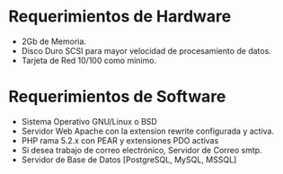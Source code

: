 # Requerimientos de Hardware #

  * 2Gb de Memoria.
  * Disco Duro SCSI para mayor velocidad de procesamiento de datos.
  * Tarjeta de Red 10/100 como minimo.

# Requerimientos de Software #

  * Sistema Operativo GNU/Linux o BSD
  * Servidor Web Apache con la extension rewrite configurada y activa.
  * PHP rama 5.2.x con PEAR y extensiones PDO activas
  * Si desea trabajo de correo electrónico, Servidor de Correo smtp.
  * Servidor de Base de Datos [PostgreSQL, MySQL, MSSQL]